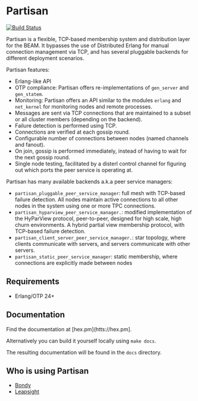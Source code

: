 # Partisan

[![Build Status](https://travis-ci.org/lasp-lang/partisan.svg?branch=master)](https://travis-ci.org/lasp-lang/partisan)

Partisan is a flexible, TCP-based membership system and distribution layer for the BEAM. It bypasses the use of Distributed Erlang for manual connection management via TCP, and has several pluggable backends for different deployment scenarios.


Partisan features:

* Erlang-like API
* OTP compliance: Partisan offers re-implementations of `gen_server` and `gen_statem`.
* Monitoring: Partisan offers an API similar to the modules `erlang` and `net_kernel` for monitoring nodes and remote processes.
* Messages are sent via TCP connections that are maintained to a subset or all cluster members (depending on the backend).
* Failure detection is performed using TCP.
* Connections are verified at each gossip round.
* Configurable number of connections between nodes (named channels and fanout).
* On join, gossip is performed immediately, instead of having to wait for the next gossip round.
* Single node testing, facilitated by a disterl control channel for figuring out which ports the peer service is operating at.

Partisan has many available backends a.k.a peer service managers:

* `partisan_pluggable_peer_service_manager`: full mesh with TCP-based failure detection. All nodes maintain active connections to all other nodes in the system using one or more TPC connections.
* `partisan_hyparview_peer_service_manager.`: modified implementation of the HyParView protocol, peer-to-peer, designed for high scale, high churn environments. A hybrid partial view membership protocol, with TCP-based failure detection.
* `partisan_client_server_peer_service_manager.`: star topology, where clients communicate with servers, and servers communicate with other servers.
* `partisan_static_peer_service_manager`: static membership, where connections are explicitly made between nodes

## Requirements

* Erlang/OTP 24+


## Documentation
Find the documentation at [hex.pm](htts://hex.pm].

Alternatively you can build it yourself locally using `make docs`.

The resulting documentation will be found in the `docs` directory.


## Who is using Partisan

* [Bondy](https://www.bondy.io)
* [Leapsight](https://www.leapsight.com)

